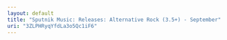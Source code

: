 ```yaml
---
layout: default
title: "Sputnik Music: Releases: Alternative Rock (3.5+) - September"
uri: "3ZLPHRyqYfdLa3o5Qc1iF6"
---
```

